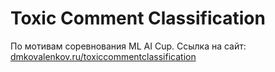 # Toxic Comment Classification
По мотивам соревнования ML AI Cup.
Ссылка на сайт: [dmkovalenkov.ru/toxiccommentclassification](http://dmkovalenkov.ru:5000/)
